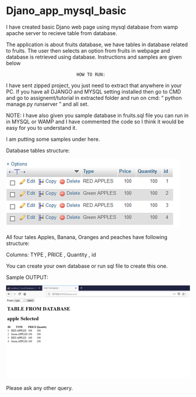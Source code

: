 # Djano_app_mysql_basic
I have created basic Djano web page using mysql database from wamp apache server to recieve table from database.

The application is about fruits database, we have tables in database related to fruits. The user then selects an option from fruits in webpage and database is retrieved using database. Instructions and samples are given below

                               HOW TO RUN:

I have sent zipped project, you just need to extract that anywhere in your PC. If you have all DJANGO and MYSQL setting installed then go to CMD and go to assignemt/tutorial in extracted folder and run on cmd: “ python manage.py runserver ” and all set.

NOTE: I have also given you sample database in fruits.sql file you can run in in MYSQL or WAMP and I have commented the code so I think it would be easy for you to understand it.

I am putting some samples under here.

Database tables structure:



![Screenshot](database_structure.png)



All four tales Apples, Banana, Oranges and peaches have following structure:
 

Columns: TYPE , PRICE , Quantity , id

You can create your own database or run sql file to create this one.


Sample OUTPUT:


![Screenshot](output.png)


 
Please ask any other query.
